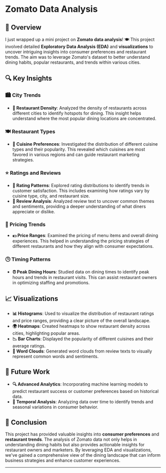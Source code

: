 # Zomato Data Analysis

## 📝 Overview

I just wrapped up a mini project on **Zomato data analysis**! 🍽️ This project involved detailed **Exploratory Data Analysis (EDA)** and **visualizations** to uncover intriguing insights into consumer preferences and restaurant trends. The aim was to leverage Zomato's dataset to better understand dining habits, popular restaurants, and trends within various cities.

## 🔍 Key Insights

### 🏙️ City Trends

- **📍 Restaurant Density**: Analyzed the density of restaurants across different cities to identify hotspots for dining. This insight helps understand where the most popular dining locations are concentrated.

### 🍽️ Restaurant Types

- **🍲 Cuisine Preferences**: Investigated the distribution of different cuisine types and their popularity. This revealed which cuisines are most favored in various regions and can guide restaurant marketing strategies.

### ⭐ Ratings and Reviews

- **🌟 Rating Patterns**: Explored rating distributions to identify trends in customer satisfaction. This includes examining how ratings vary by cuisine type, city, and restaurant size.
- **📝 Review Analysis**: Analyzed review text to uncover common themes and sentiments, providing a deeper understanding of what diners appreciate or dislike.

### 💸 Pricing Trends

- **💵 Price Ranges**: Examined the pricing of menu items and overall dining experiences. This helped in understanding the pricing strategies of different restaurants and how they align with consumer expectations.

### 🕒 Timing Patterns

- **⏰ Peak Dining Hours**: Studied data on dining times to identify peak hours and trends in restaurant visits. This can assist restaurant owners in optimizing staffing and promotions.

## 📈 Visualizations

- **📊 Histograms**: Used to visualize the distribution of restaurant ratings and price ranges, providing a clear picture of the overall landscape.
- **🌍 Heatmaps**: Created heatmaps to show restaurant density across cities, highlighting popular areas.
- **📉 Bar Charts**: Displayed the popularity of different cuisines and their average ratings.
- **🔄 Word Clouds**: Generated word clouds from review texts to visually represent common words and sentiments.

## 🚀 Future Work

- **🔍 Advanced Analytics**: Incorporating machine learning models to predict restaurant success or customer preferences based on historical data.
- **📆 Temporal Analysis**: Analyzing data over time to identify trends and seasonal variations in consumer behavior.

## 📌 Conclusion

This project has provided valuable insights into **consumer preferences** and **restaurant trends**. The analysis of Zomato data not only helps in understanding dining habits but also provides actionable insights for restaurant owners and marketers. By leveraging EDA and visualizations, we've gained a comprehensive view of the dining landscape that can inform business strategies and enhance customer experiences.

---
